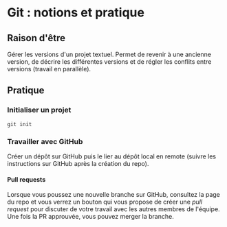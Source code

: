 # Git : notions et pratique

## Raison d'être

Gérer les versions d'un projet textuel.
Permet de revenir à une ancienne version, de décrire les différentes versions et de régler les conflits entre versions (travail en parallèle).

## Pratique

### Initialiser un projet

```
git init
```

### Travailler avec GitHub

Créer un dépôt sur GitHub puis le lier au dépôt local en remote (suivre les instructions sur GitHub après la création du repo).

#### Pull requests

Lorsque vous poussez une nouvelle branche sur GitHub, consultez la page du repo et vous verrez un bouton qui vous propose de créer une _pull request_ pour discuter de votre travail avec les autres membres de l'équipe.
Une fois la PR approuvée, vous pouvez merger la branche.
